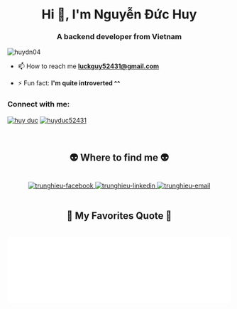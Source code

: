 <h1 align="center">Hi 👋, I'm Nguyễn Đức Huy</h1>
<h3 align="center">A backend developer from Vietnam</h3>

<p align="left"> <img src="https://komarev.com/ghpvc/?username=huydn04&label=Profile%20views&color=0e75b6&style=flat" alt="huydn04" /> </p>

- 📫 How to reach me **luckguy52431@gmail.com**

- ⚡ Fun fact: **I'm quite introverted ^^**

<h3 align="left">Connect with me:</h3>
<p align="left">
<a href="https://www.facebook.com/profile.php?id=100043437219905" target="blank"><img align="center" src="https://raw.githubusercontent.com/rahuldkjain/github-profile-readme-generator/master/src/images/icons/Social/facebook.svg" alt="huy duc" height="30" width="40" /></a>
<a href="https://instagram.com/huyduc52431" target="blank"><img align="center" src="https://raw.githubusercontent.com/rahuldkjain/github-profile-readme-generator/master/src/images/icons/Social/instagram.svg" alt="huyduc52431" height="30" width="40" /></a>
</p>

<br>
<h2 align="center">👽 Where to find me 👽</h2>
<br>
<!-- https://icons8.com -->
<div align="center">
  <a href="https://www.facebook.com/profile.php?id=100043437219905" target="blank">
    <img src="https://img.icons8.com/bubbles/100/000000/facebook-new.png" alt="trunghieu-facebook" />
  </a>
  <a href="www.linkedin.com/in/trunghieu1501" target="blank">
    <img src="https://img.icons8.com/bubbles/100/000000/linkedin.png" alt="trunghieu-linkedin" />
  </a>
  <a href="mailto:luckyguy52431@gmail.com" target="top">
    <img src="https://img.icons8.com/bubbles/100/000000/apple-mail.png" alt="trunghieu-email" />
  </a>
</div>

<br>

<h2 align="center">📑 My Favorites Quote 📑</h2>
<br>
<a href="#" target="_blank">
  <img src="svg/duchuy-quotes.svg" width="846" height="150" alt="trunghieu" />
</a>


